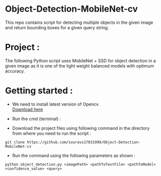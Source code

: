 # Object-Detection-MobileNet-cv
This repo contains script for detecting multiple objects in the given image and return bounding boxes for a given query string.

# Project : 
The following Python script uses MobileNet + SSD for object detection in a given image as it is one of the light weight balanced models with optimum accuracy.

# Getting started :
* We need to install latest version of Opencv.     
[Download here](https://pypi.org/project/opencv-python/)   
* Run the cmd (terminal) :     

* Download the project files using following command in the directory from where you need to run the script :   
```
git clone https://github.com/souravs17031999/Object-Detection-MobileNet-cv   

```   
* Run the command using the following parameters as shown : 
```
python object_detection.py <imagePath> <pathToTextFile> <pathToModel> <confidence_value> <query>
``` 
 
